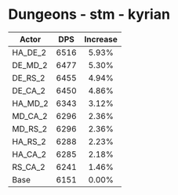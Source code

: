 # Dungeons - stm - kyrian
| Actor | DPS | Increase |
|---|:---:|:---:|
|HA_DE_2|6516|5.93%|
|DE_MD_2|6477|5.30%|
|DE_RS_2|6455|4.94%|
|DE_CA_2|6450|4.86%|
|HA_MD_2|6343|3.12%|
|MD_CA_2|6296|2.36%|
|MD_RS_2|6296|2.36%|
|HA_RS_2|6288|2.23%|
|HA_CA_2|6285|2.18%|
|RS_CA_2|6241|1.46%|
|Base|6151|0.00%|
